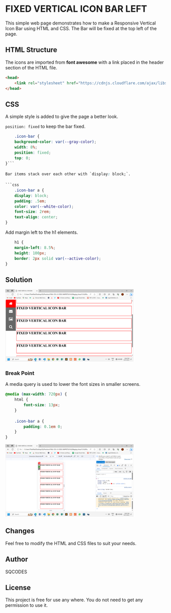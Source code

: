 # FIXED VERTICAL ICON BAR LEFT

This simple web page demonstrates how to make a Responsive Vertical Icon Bar using HTML and CSS. The Bar will be fixed at the top left of the page.

## HTML Structure

The icons are imported from **font awesome** with a link placed in the header section of the HTML file.

```html
<head>
    <link rel="stylesheet" href="https://cdnjs.cloudflare.com/ajax/libs/font-awesome/4.7.0/css/font-awesome.min.css">
</head>
```

## CSS

A simple style is added to give the page a better look.

`position: fixed` to keep the bar fixed.

```css
    .icon-bar {
    background-color: var(--gray-color);
    width: 8%;
    position: fixed;
    top: 0;
}```

Bar items stack over each other with `display: block;`.

```css
    .icon-bar a {
    display: block;
    padding: .5em;
    color: var(--white-color);
    font-size: 2rem;
    text-align: center;
}
```

Add margin left to the h1 elements.

```css
    h1 {
    margin-left: 8.5%;
    height: 100px;
    border: 2px solid var(--active-color);
}
```

## Solution

<img src="images/icon-bar.png" width= "80%" height= "auto">

### Break Point

A media query is used to lower the font sizes in smaller screens.

```css
@media (max-width: 720px) {
    html {
        font-size: 13px;
    }

    .icon-bar a {
        padding: 0.1em 0;
    }
}
```

<img src="images/responsive.png" width= "80%" height= "auto">

## Changes

Feel free to modify the HTML and CSS files to suit your needs.

## Author

SQCODES

## License

This project is free for use any where. You do not need to get any permission to use it.